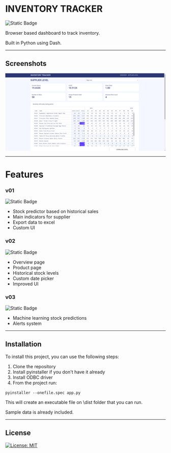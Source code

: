 # INVENTORY TRACKER
![Static Badge](https://img.shields.io/badge/app_version-v1.0.0-gree)

Browser based dashboard to track inventory.

Built in Python using Dash.

---
## Screenshots

![Screenshot 1](/screenshots/mvp-screenshot.PNG)

---
# Features

### v01 

![Static Badge](https://img.shields.io/badge/status-completed-gree)
- Stock predictor based on historical sales
- Main indicators for supplier
- Export data to excel
- Custom UI

### v02

![Static Badge](https://img.shields.io/badge/status-work_in_progress-yellow)
- Overview page
- Product page
- Historical stock levels
- Custom date picker
- Improved UI

### v03

![Static Badge](https://img.shields.io/badge/status-future_work-red)
- Machine learning stock predictions
- Alerts system

---
## Installation

To install this project, you can use the following steps:

1. Clone the repository
2. Install pyinstaller if you don't have it already
3. Install ODBC driver
4. From the project run:
```
pyinstaller --onefile.spec app.py
```
This will create an executable file on \dist folder that you can run.

Sample data is already included.

---

## License

[![License: MIT](https://img.shields.io/badge/License-MIT-yellow.svg)](/LICENSE.txt)


